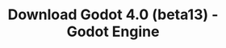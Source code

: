 ---
# Generated by /scripts/js/download_archive_generator !!! do not edit by hand !!!
title: 'Download Godot 4.0 (beta13) - Godot Engine'
type: 'download/archive'
name: '4.0'
flavor: 'beta13'
release_date: '2023-01-17T03:00:00-00:00'
release_notes: '/article/dev-snapshot-godot-4-0-beta-13/'
links:
  android.apk:
    name: 'android.apk'
    title: 'Android'
    caption: 'Universal APK (ARM64 + ARMv7 + x86_64 + x86)'
    tags:
      - 'APK download'
      - 'ARM64/v7'
      - 'x86 (64 & 32 bit)'
    hosts:
      github_builds:
        regular: 'https://github.com/godotengine/godot-builds/releases/download/4.0-beta13/Godot_v4.0-beta13_android_editor.apk'
        mono: '#'
      github:
        regular: 'https://github.com/godotengine/godot/releases/download/4.0-beta13/Godot_v4.0-beta13_android_editor.apk'
        mono: '#'
  linux.64:
    name: 'linux.64'
    title: 'Linux'
    caption: 'Standard (x86_64)'
    tags:
      - '64 bit'
    hosts:
      github_builds:
        regular: 'https://github.com/godotengine/godot-builds/releases/download/4.0-beta13/Godot_v4.0-beta13_linux.x86_64.zip'
        mono: 'https://github.com/godotengine/godot-builds/releases/download/4.0-beta13/Godot_v4.0-beta13_mono_linux_x86_64.zip'
      github:
        regular: 'https://github.com/godotengine/godot/releases/download/4.0-beta13/Godot_v4.0-beta13_linux.x86_64.zip'
        mono: 'https://github.com/godotengine/godot/releases/download/4.0-beta13/Godot_v4.0-beta13_mono_linux_x86_64.zip'
  macos.universal:
    name: 'macos.universal'
    title: 'macOS'
    caption: 'Universal (x86_64 + Apple Silicon)'
    tags:
      - 'Intel/Apple Silicon'
      - '64 bit'
    hosts:
      github_builds:
        regular: 'https://github.com/godotengine/godot-builds/releases/download/4.0-beta13/Godot_v4.0-beta13_macos.universal.zip'
        mono: 'https://github.com/godotengine/godot-builds/releases/download/4.0-beta13/Godot_v4.0-beta13_mono_macos.universal.zip'
      github:
        regular: 'https://github.com/godotengine/godot/releases/download/4.0-beta13/Godot_v4.0-beta13_macos.universal.zip'
        mono: 'https://github.com/godotengine/godot/releases/download/4.0-beta13/Godot_v4.0-beta13_mono_macos.universal.zip'
  windows.64:
    name: 'windows.64'
    title: 'Windows'
    caption: 'Standard (x86_64)'
    tags:
      - '64 bit'
    hosts:
      github_builds:
        regular: 'https://github.com/godotengine/godot-builds/releases/download/4.0-beta13/Godot_v4.0-beta13_win64.exe.zip'
        mono: 'https://github.com/godotengine/godot-builds/releases/download/4.0-beta13/Godot_v4.0-beta13_mono_win64.zip'
      github:
        regular: 'https://github.com/godotengine/godot/releases/download/4.0-beta13/Godot_v4.0-beta13_win64.exe.zip'
        mono: 'https://github.com/godotengine/godot/releases/download/4.0-beta13/Godot_v4.0-beta13_mono_win64.zip'
  web:
    name: 'web'
    title: 'Web editor'
    caption: ''
    tags:
      - 'Self-hosted'
      - 'Cross-platform'
    hosts:
      github_builds:
        regular: 'https://github.com/godotengine/godot-builds/releases/download/4.0-beta13/Godot_v4.0-beta13_web_editor.zip'
        mono: '#'
      github:
        regular: 'https://github.com/godotengine/godot/releases/download/4.0-beta13/Godot_v4.0-beta13_web_editor.zip'
        mono: '#'
  linux.arm64:
    name: 'linux.arm64'
    title: 'Linux'
    caption: 'Standard (ARM64)'
    tags:
      - 'ARM64'
      - '64 bit'
    hosts:
      github_builds:
        regular: 'https://github.com/godotengine/godot-builds/releases/download/4.0-beta13/Godot_v4.0-beta13_linux.arm64.zip'
        mono: 'https://github.com/godotengine/godot-builds/releases/download/4.0-beta13/Godot_v4.0-beta13_mono_linux_arm64.zip'
      github:
        regular: 'https://github.com/godotengine/godot/releases/download/4.0-beta13/Godot_v4.0-beta13_linux.arm64.zip'
        mono: 'https://github.com/godotengine/godot/releases/download/4.0-beta13/Godot_v4.0-beta13_mono_linux_arm64.zip'
  linux.32:
    name: 'linux.32'
    title: 'Linux'
    caption: 'Standard (x86)'
    tags:
      - '32 bit'
    hosts:
      github_builds:
        regular: 'https://github.com/godotengine/godot-builds/releases/download/4.0-beta13/Godot_v4.0-beta13_linux.x86_32.zip'
        mono: 'https://github.com/godotengine/godot-builds/releases/download/4.0-beta13/Godot_v4.0-beta13_mono_linux_x86_32.zip'
      github:
        regular: 'https://github.com/godotengine/godot/releases/download/4.0-beta13/Godot_v4.0-beta13_linux.x86_32.zip'
        mono: 'https://github.com/godotengine/godot/releases/download/4.0-beta13/Godot_v4.0-beta13_mono_linux_x86_32.zip'
  linux.arm32:
    name: 'linux.arm32'
    title: 'Linux'
    caption: 'Standard (ARM32)'
    tags:
      - 'ARM32'
      - '32 bit'
    hosts:
      github_builds:
        regular: 'https://github.com/godotengine/godot-builds/releases/download/4.0-beta13/Godot_v4.0-beta13_linux.arm32.zip'
        mono: 'https://github.com/godotengine/godot-builds/releases/download/4.0-beta13/Godot_v4.0-beta13_mono_linux_arm32.zip'
      github:
        regular: 'https://github.com/godotengine/godot/releases/download/4.0-beta13/Godot_v4.0-beta13_linux.arm32.zip'
        mono: 'https://github.com/godotengine/godot/releases/download/4.0-beta13/Godot_v4.0-beta13_mono_linux_arm32.zip'
  windows.32:
    name: 'windows.32'
    title: 'Windows'
    caption: 'Standard (x86)'
    tags:
      - '32 bit'
    hosts:
      github_builds:
        regular: 'https://github.com/godotengine/godot-builds/releases/download/4.0-beta13/Godot_v4.0-beta13_win32.exe.zip'
        mono: 'https://github.com/godotengine/godot-builds/releases/download/4.0-beta13/Godot_v4.0-beta13_mono_win32.zip'
      github:
        regular: 'https://github.com/godotengine/godot/releases/download/4.0-beta13/Godot_v4.0-beta13_win32.exe.zip'
        mono: 'https://github.com/godotengine/godot/releases/download/4.0-beta13/Godot_v4.0-beta13_mono_win32.zip'
  aar_library:
    name: 'aar_library'
    title: 'AAR library'
    caption: ''
    tags:
      - 'Android plugins'
      - 'Java'
      - 'Kotlin'
    hosts:
      github_builds:
        regular: 'https://github.com/godotengine/godot-builds/releases/download/4.0-beta13/godot-lib.4.0.beta13.template_release.aar'
        mono: '#'
      github:
        regular: 'https://github.com/godotengine/godot/releases/download/4.0-beta13/godot-lib.4.0.beta13.template_release.aar'
        mono: '#'
  templates:
    name: 'templates'
    title: 'Export templates'
    caption: ''
    tags:
      - 'Used to export your games to all supported platforms'
    hosts:
      github_builds:
        regular: 'https://github.com/godotengine/godot-builds/releases/download/4.0-beta13/Godot_v4.0-beta13_export_templates.tpz'
        mono: 'https://github.com/godotengine/godot-builds/releases/download/4.0-beta13/Godot_v4.0-beta13_mono_export_templates.tpz'
      github:
        regular: 'https://github.com/godotengine/godot/releases/download/4.0-beta13/Godot_v4.0-beta13_export_templates.tpz'
        mono: 'https://github.com/godotengine/godot/releases/download/4.0-beta13/Godot_v4.0-beta13_mono_export_templates.tpz'
primaryPlatforms:
  - 'android.apk'
  - 'linux.64'
  - 'macos.universal'
  - 'windows.64'
  - 'web'
  - 'templates'
---